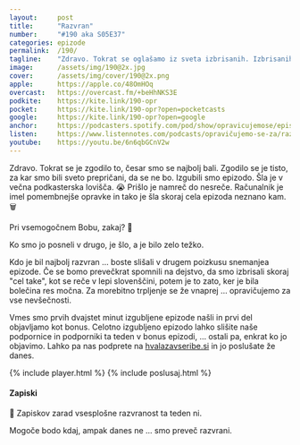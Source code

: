 ```yaml
---
layout: 	post
title:  	"Razvran"
number: 	"#190 aka S05E37"
categories:	epizode
permalink:	/190/
tagline: 	"Zdravo. Tokrat se oglašamo iz sveta izbrisanih. Izbrisanih epizod. Po 192. poizkusih se nam je končno posrečilo izbrisati epizodo, ... pa še to samo za nekajinštirideset težkih ur."
image:		/assets/img/190@2x.jpg
cover:		/assets/img/cover/190@2x.png
apple:		https://apple.co/48OmHOq
overcast:	https://overcast.fm/+beHhNKS3E
podkite:	https://kite.link/190-opr
pocket:		https://kite.link/190-opr?open=pocketcasts
google:		https://kite.link/190-opr?open=google
anchor:		https://podcasters.spotify.com/pod/show/opravicujemose/episodes/Razvran-e2eefk7
listen:		https://www.listennotes.com/podcasts/opravičujemo-se-za/razvran-vtnRZfd_wL5/embed/
youtube:	https://youtu.be/6n6qbGCnV2w
---
```


Zdravo. Tokrat se je zgodilo to, česar smo se najbolj bali. Zgodilo se je tisto, za kar smo bili sveto prepričani, da se ne bo. Izgubili smo epizodo. Šla je v večna podkasterska lovišča. 😭 Prišlo je namreč do nesreče. Računalnik je imel pomembnejše opravke in tako je šla skoraj cela epizoda neznano kam. 🗑️ 

Pri vsemogočnem Bobu, zakaj? 🙌

Ko smo jo posneli v drugo, je šlo, a je bilo zelo težko. 

Kdo je bil najbolj razvran … boste slišali v drugem poizkusu snemanjea epizode. Če se bomo prevečkrat spomnili na dejstvo, da smo izbrisali skoraj "cel take", kot se reče v lepi slovenščini, potem je to zato, ker je bila bolečina res močna. Za morebitno trpljenje se že vnaprej … opravičujemo za vse nevšečnosti. 

Vmes smo prvih dvajstet minut izgubljene epizode našli in prvi del objavljamo kot bonus. Celotno izgubljeno epizodo lahko slišite naše podpornice in podporniki ta teden v bonus epizodi, … ostali pa, enkrat ko jo objavimo. Lahko pa nas podprete na [hvalazavseribe.si](https://hvalazavseribe.si/) in jo poslušate že danes. 

{% include player.html %}
{% include poslusaj.html %}

<!--break-->

#### Zapiski

🔗 Zapiskov zarad vsesplošne razvranost ta teden ni.

Mogoče bodo kdaj, ampak danes ne ... smo preveč razvrani. 

<!-- - []() - -->